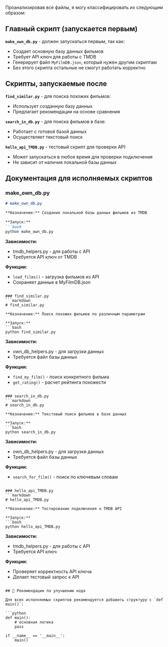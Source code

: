 Проанализировав все файлы, я могу классифицировать их следующим образом:

##  Главный скрипт (запускается первым)

**`make_own_db.py`** - должен запускаться первым, так как:
- Создает основную базу данных фильмов
- Требует API ключ для работы с TMDB
- Генерирует файл `MyFilmDB.json`, который нужен другим скриптам
- Без этого скрипта остальные не смогут работать корректно

##  Скрипты, запускаемые после

**`find_similar.py`** - для поиска похожих фильмов:
- Использует созданную базу данных
- Предлагает рекомендации на основе сравнения

**`search_in_db.py`** - для поиска фильмов в базе:
- Работает с готовой базой данных
- Осуществляет текстовый поиск

**`hello_api_TMDB.py`** - тестовый скрипт для проверки API:
- Может запускаться в любое время для проверки подключения
- Не зависит от наличия локальной базы данных


## Документация для исполняемых скриптов

### make_own_db.py
```markdown
# make_own_db.py

**Назначение:** Создание локальной базы данных фильмов из TMDB

**Запуск:**
```bash
python make_own_db.py
```

**Зависимости:**
- tmdb_helpers.py - для работы с API
- Требуется API ключ от TMDB

**Функции:**
- `load_films()` - загрузка фильмов из API
- Сохраняет данные в MyFilmDB.json
```

### find_similar.py
```markdown
# find_similar.py

**Назначение:** Поиск похожих фильмов по различным параметрам

**Запуск:**
```bash
python find_similar.py
```

**Зависимости:**
- own_db_helpers.py - для загрузки данных
- Требуется файл базы данных

**Функции:**
- `find_my_film()` - поиск конкретного фильма
- `get_rating()` - расчет рейтинга похожести
```

### search_in_db.py
```markdown
# search_in_db.py

**Назначение:** Текстовый поиск фильмов в базе данных

**Запуск:**
```bash
python search_in_db.py
```

**Зависимости:**
- own_db_helpers.py - для загрузки данных
- Требуется файл базы данных

**Функции:**
- `search_for_film()` - поиск по ключевым словам
```

### hello_api_TMDB.py
```markdown
# hello_api_TMDB.py

**Назначение:** Тестирование подключения к TMDB API

**Запуск:**
```bash
python hello_api_TMDB.py
```

**Зависимости:**
- tmdb_helpers.py - для работы с API
- Требуется API ключ

**Функции:**
- Проверяет корректность API ключа
- Делает тестовый запрос к API
```

## 🔧 Рекомендации по улучшению кода

Для всех исполняемых скриптов рекомендуется добавить структуру с `def main()`:

```python
def main():
    # основная логика
    pass

if __name__ == '__main__':
    main()
```
